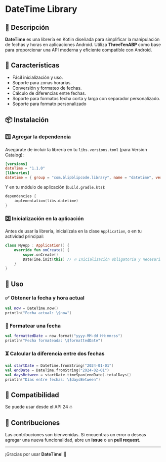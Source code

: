 # DateTime Library

## 📌 Descripción
**DateTime** es una librería en Kotlin diseñada para simplificar la manipulación de fechas y horas en aplicaciones Android. Utiliza **ThreeTenABP** como base para proporcionar una API moderna y eficiente compatible con Android.

## 🚀 Características
- Fácil inicialización y uso.
- Soporte para zonas horarias.
- Conversión y formateo de fechas.
- Cálculo de diferencias entre fechas.
- Soporte para formatos fecha corta y larga con separador personalizado.
- Soporte para formato personalizado

## 📦 Instalación
### 1️⃣ Agregar la dependencia
Asegúrate de incluir la librería en tu `libs.versions.toml` (para Version Catalog):

```toml
[versions]
dateTime = "1.1.0"
[libraries]
datetime = { group = "com.blipblipcode.library", name = "datetime", version = "dateTime" }
```

Y en tu módulo de aplicación (`build.gradle.kts`):

```kotlin
dependencies {
    implementation(libs.datetime)
}
```

### 2️⃣ Inicialización en la aplicación
Antes de usar la librería, inicialízala en la clase `Application`, o en tu actividad principal:

```kotlin
class MyApp : Application() {
    override fun onCreate() {
        super.onCreate()
        DateTime.init(this) // 🔥 Inicialización obligatoria y necesaria para capturar el uso horario del dispositivo
    }
}
```

## 📖 Uso
### ✅ Obtener la fecha y hora actual
```kotlin
val now = DateTime.now()
println("Fecha actual: \$now")
```

### 📅 Formatear una fecha
```kotlin
val formattedDate = now.format("yyyy-MM-dd HH:mm:ss")
println("Fecha formateada: \$formattedDate")
```

### ⏳ Calcular la diferencia entre dos fechas
```kotlin
val startDate = DateTime.fromString("2024-01-01")
val endDate = DateTime.fromString("2024-02-01")
val daysBetween = startDate.timeSpan(endDate).totalDays()
println("Días entre fechas: \$daysBetween")
```
## 🚀 Compatibilidad
Se puede usar desde el API 24 🔥

## 🤝 Contribuciones
Las contribuciones son bienvenidas. Si encuentras un error o deseas agregar una nueva funcionalidad, abre un **issue** o un **pull request**.

---
¡Gracias por usar **DateTime**! 🚀

